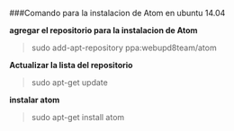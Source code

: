 ###Comando para la instalacion de Atom en ubuntu 14.04

**agregar el repositorio para la instalacion de Atom**

> sudo add-apt-repository ppa:webupd8team/atom

**Actualizar la lista del repositorio**

> sudo apt-get update

**instalar atom**

> sudo apt-get install atom
